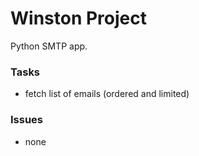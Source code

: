 Winston Project
===============

Python SMTP app.

### Tasks

 - fetch list of emails (ordered and limited)

### Issues

 - none